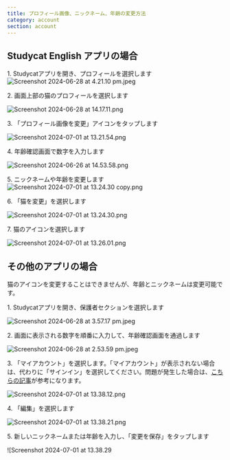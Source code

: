 ```yaml
---
title: プロフィール画像、ニックネーム、年齢の変更方法
category: account
section: account
---
```

## Studycat English アプリの場合

1\. Studycatアプリを開き、プロフィールを選択します![Screenshot 2024-06-28 at 4.21.10 pm.jpeg](https://help.studycat.com/hc/article_attachments/34473186682009)

2\. 画面上部の猫のプロフィールを選択します

![Screenshot 2024-06-28 at 14.17.11.png](https://help.studycat.com/hc/article_attachments/34473186684953)

3\. 「プロフィール画像を変更」アイコンをタップします

![Screenshot 2024-07-01 at 13.21.54.png](https://help.studycat.com/hc/article_attachments/34473186707865)

4\. 年齢確認画面で数字を入力します

![Screenshot 2024-06-26 at 14.53.58.png](https://help.studycat.com/hc/article_attachments/34473186715801)

5\. ニックネームや年齢を変更します
![Screenshot 2024-07-01 at 13.24.30 copy.png](https://help.studycat.com/hc/article_attachments/34473186721561)

6\. 「猫を変更」を選択します

![Screenshot 2024-07-01 at 13.24.30.png](https://help.studycat.com/hc/article_attachments/34473186726041)

7\. 猫のアイコンを選択します

![Screenshot 2024-07-01 at 13.26.01.png](https://help.studycat.com/hc/article_attachments/34473149798937)

## その他のアプリの場合

猫のアイコンを変更することはできませんが、年齢とニックネームは変更可能です。

1\. Studycatアプリを開き、保護者セクションを選択します

![Screenshot 2024-06-28 at 3.57.17 pm.jpeg](https://help.studycat.com/hc/article_attachments/34473149804697)

2\. 画面に表示される数字を順番に入力して、年齢確認画面を通過します

![Screenshot 2024-06-28 at 2.53.59 pm.jpeg](https://help.studycat.com/hc/article_attachments/34473149807641)

3\. 「マイアカウント」を選択します。「マイアカウント」が表示されない場合は、代わりに「サインイン」を選択してください。問題が発生した場合は、[こちらの記事](https://help.studycat.com/hc/en-us/articles/360051281554-Access-your-free-trial-or-subscription)が参考になります。

![Screenshot 2024-07-01 at 13.38.12.png](https://help.studycat.com/hc/article_attachments/34473149811993)

4\. 「編集」を選択します

![Screenshot 2024-07-01 at 13.38.21.png](https://help.studycat.com/hc/article_attachments/34473186746521)

5\. 新しいニックネームまたは年齢を入力し、「変更を保存」をタップします

![Screenshot 2024-07-01 at 13.38.29
```